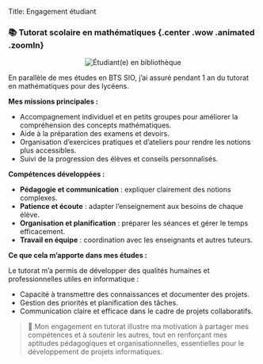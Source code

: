 Title: Engagement étudiant

### 📚 Tutorat scolaire en mathématiques {.center .wow .animated .zoomIn}

<div style="text-align: center;">
    <img src="../theme/images/tutorat.jpg" class="img-fluid w-50 rounded border mx-auto d-block"alt="Étudiant(e) en bibliothèque">
</div>

En parallèle de mes études en BTS SIO, j’ai assuré pendant 1 an du tutorat en mathématiques pour des lycéens.

**Mes missions principales :**

- Accompagnement individuel et en petits groupes pour améliorer la compréhension des concepts mathématiques.
- Aide à la préparation des examens et devoirs.
- Organisation d’exercices pratiques et d’ateliers pour rendre les notions plus accessibles.
- Suivi de la progression des élèves et conseils personnalisés.

**Compétences développées :**

- **Pédagogie et communication** : expliquer clairement des notions complexes.
- **Patience et écoute** : adapter l’enseignement aux besoins de chaque élève.
- **Organisation et planification** : préparer les séances et gérer le temps efficacement.
- **Travail en équipe** : coordination avec les enseignants et autres tuteurs.

**Ce que cela m’apporte dans mes études :**

Le tutorat m’a permis de développer des qualités humaines et professionnelles utiles en informatique :  

- Capacité à transmettre des connaissances et documenter des projets.  
- Gestion des priorités et planification des tâches.  
- Communication claire et efficace dans le cadre de projets collaboratifs.

> 📌 Mon engagement en tutorat illustre ma motivation à partager mes compétences et à soutenir les autres, tout en renforçant mes aptitudes pédagogiques et organisationnelles, essentielles pour le développement de projets informatiques.
